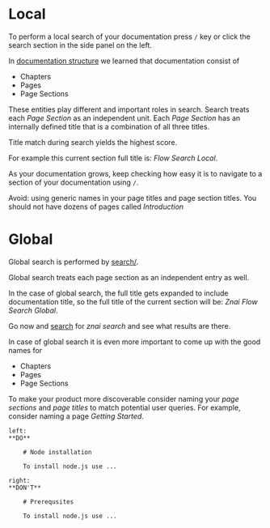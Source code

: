 # Local

To perform a local search of your documentation press `/` key or click the search section in the side panel on the left.

In [documentation structure](flow/structure) we learned that documentation consist of  
* Chapters
* Pages
* Page Sections

These entities play different and important roles in search. Search treats each *Page Section* as an independent unit.
Each *Page Section* has an internally defined title that is a combination of all three titles.

Title match during search yields the highest score. 

For example this current section full title is: *Flow Search Local*.

As your documentation grows, keep checking how easy it is to navigate to a section of your documentation using `/`.

Avoid: using generic names in your page titles and page section titles. You should not have dozens of pages called *Introduction*  

# Global 

Global search is performed by [search/](https://search.app.twosigma.com).

Global search treats each page section as an independent entry as well. 

In the case of global search, the full title gets expanded to include documentation title, so the full title of the
current section will be: *Znai Flow Search Global*.

Go now and [search](https://search.app.twosigma.com) for *znai search* and see what results are there.   

In case of global search it is even more important to come up with the good names for 
* Chapters
* Pages
* Page Sections

To make your product more discoverable consider naming your *page sections* and *page titles* to match potential user queries. For example, consider naming a page *Getting Started*.

```columns 
left:
**DO**

    # Node installation 
    
    To install node.js use ...
    
right:
**DON'T**

    # Prerequsites
    
    To install node.js use ...    
```
